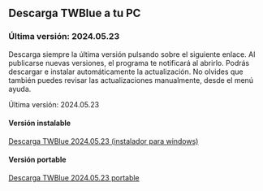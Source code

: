 <!-- 
.. title: Descargas
.. slug: downloads
.. date: 2016-10-03 04:45:39 UTC-05:00
.. tags: 
.. category: 
.. link: 
.. description: 
.. type: text
-->

## Descarga TWBlue a tu PC

### Última versión: 2024.05.23

Descarga siempre la última versión pulsando sobre el siguiente enlace. Al publicarse nuevas versiones, el programa te notificará al abrirlo. Podrás descargar e instalar automáticamente la actualización. No olvides que también puedes revisar las actualizaciones manualmente, desde el menú ayuda.

Última versión: 2024.05.23  

#### Versión instalable

[Descarga TWBlue 2024.05.23 (instalador para windows)](https://github.com/MCV-Software/TWBlue/releases/download/v2024.05.23/TWBlue_setup_v2024.05.23.exe)

#### Versión portable

[Descarga TWBlue 2024.05.23 portable](https://github.com/MCV-Software/TWBlue/releases/download/v2024.05.23/TWBlue_portable_v2024.05.23.zip)